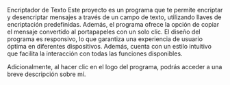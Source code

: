 Encriptador de Texto
Este proyecto es un programa que te permite encriptar y desencriptar mensajes a través de un campo de texto, utilizando llaves de encriptación predefinidas. Además, el programa ofrece la opción de copiar el mensaje convertido al portapapeles con un solo clic.
El diseño del programa es responsivo, lo que garantiza una experiencia de usuario óptima en diferentes dispositivos. Además, cuenta con un estilo intuitivo que facilita la interacción con todas las funciones disponibles.

Adicionalmente, al hacer clic en el logo del programa, podrás acceder a una breve descripción sobre mí.

